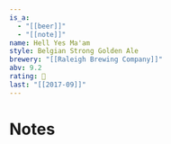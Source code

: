 ```yaml
---
is_a:
  - "[[beer]]"
  - "[[note]]"
name: Hell Yes Ma'am
style: Belgian Strong Golden Ale
brewery: "[[Raleigh Brewing Company]]"
abv: 9.2
rating: 🤞
last: "[[2017-09]]"
---
```

# Notes


